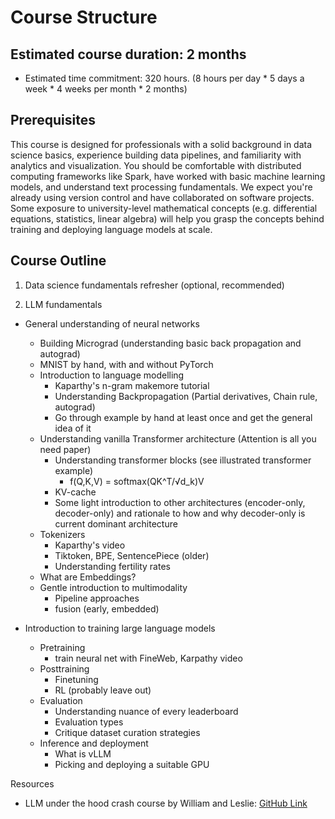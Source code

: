 # Course Structure

## Estimated course duration: 2 months
* Estimated time commitment: 320 hours. (8 hours per day * 5 days a week * 4 weeks per month * 2 months)

## Prerequisites

This course is designed for professionals with a solid background in data science basics, experience building data pipelines,
and familiarity with analytics and visualization. You should be comfortable with distributed computing frameworks like Spark,
have worked with basic machine learning models, and understand text processing fundamentals. We expect you're already using
version control and have collaborated on software projects. Some exposure to university-level mathematical concepts (e.g. differential equations, statistics, linear algebra) will help you grasp the concepts behind training and deploying language models at scale.


## Course Outline

1. Data science fundamentals refresher (optional, recommended)

2. LLM fundamentals
* General understanding of neural networks
    * Building Micrograd (understanding basic back propagation and autograd)
    * MNIST by hand, with and without PyTorch
    * Introduction to language modelling 
        * Kaparthy's n-gram makemore tutorial
        * Understanding Backpropagation (Partial derivatives, Chain rule, autograd)
        * Go through example by hand at least once and get the general idea of it
    * Understanding vanilla Transformer architecture (Attention is all you need paper)
        * Understanding transformer blocks (see illustrated transformer example)
            * f(Q,K,V) = softmax(QK^T/√d_k)V
        * KV-cache
        * Some light introduction to other architectures (encoder-only, decoder-only) and rationale to how and why decoder-only is current dominant architecture
    * Tokenizers
        * Kaparthy's video
        * Tiktoken, BPE, SentencePiece (older)
        * Understanding fertility rates
    * What are Embeddings?
    * Gentle introduction to multimodality
        * Pipeline approaches
        * fusion (early, embedded)

* Introduction to training large language models
    * Pretraining
        * train neural net with FineWeb, Karpathy video
    * Posttraining
        * Finetuning
        * RL (probably leave out)
    * Evaluation
        * Understanding nuance of every leaderboard
        * Evaluation types
        * Critique dataset curation strategies
    * Inference and deployment
        * What is vLLM
        * Picking and deploying a suitable GPU

Resources
* LLM under the hood crash course by William and Leslie: [GitHub Link](https://github.com/aisingapore/learning-buildgpt2)